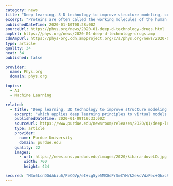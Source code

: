 ```yaml
---
category: news
title: "Deep learning, 3-D technology to improve structure modeling, create better drugs"
excerpt: "Proteins are often called the working molecules of the human body. A typical body has more than 20,000 different types of proteins, each of which are involved in many functions essential to human ..."
publishedDateTime: 2020-01-10T08:28:00Z
sourceUrl: https://phys.org/news/2020-01-deep-d-technology-drugs.html
ampUrl: https://phys.org/news/2020-01-deep-d-technology-drugs.amp
cdnAmpUrl: https://phys-org.cdn.ampproject.org/c/s/phys.org/news/2020-01-deep-d-technology-drugs.amp
type: article
quality: 34
heat: 34
published: false

provider:
  name: Phys.org
  domain: phys.org

topics:
  - AI
  - Machine Learning

related:
  - title: "Deep learning, 3D technology to improve structure modeling for protein interactions, create better drugs"
    excerpt: "which applies deep learning principles to virtual models of protein interactions. DOVE scans the protein-protein interface of a model and then uses deep learning model principles to distinguish and capture structural features of correct and incorrect models."
    publishedDateTime: 2020-01-09T19:33:00Z
    sourceUrl: https://www.purdue.edu/newsroom/releases/2020/Q1/deep-learning,-3d-technology-to-improve-structure-modeling-for-protein-interactions,-create-better-drugs.html
    type: article
    provider:
      name: Purdue University
      domain: purdue.edu
    quality: 22
    images:
      - url: https://news.uns.purdue.edu/images/2020/kihara-doveLO.jpg
        width: 700
        height: 434

secured: "M3o5LcnDGdAbiu6/PzCQVp/eI+cg5ye5MXGdPrSmCYM/kXekoVWzPec+QhxcRxzbXZd28ObKv8K/J50FstUNeirxvWFa1qoy80dBMEOadtqPDOnFpV2kUVeb5JomRkUc2wNZlYQaJcZbWrqmkKB/qPayDPBGpDgKNGlxmwp4vkLCIzWzn2Sc1kqAhvM1fnvKpNOFtIukSynTlzcl+C9cvoXNzGJ97N53I7z/TOX1pWrxQEzCBhgY8SSlxMN2Dl/fyboHPSpR2Ve7Dt6Nbpegrcfoy6RPTtqm+jP75Vh0CAz/3ujOnDANnRGZXFhcZgfau4l87x6TkF9vU9ejlDy7wGKcCrQ3bVR/wcE5HhEtkw7xLXQywqfV+NUIyQWpD5Utd7Cmo9sVm424gY/EKFZ6g00MW84WIYsr+e5B2uzHPN0JPPKRILcOJMTYR4XsVr50rGJLfl1CAlGYOa1f2fwBdw==;d3g3H4mRMdcM0yO4KF7y9A=="
---
```


